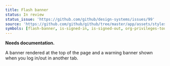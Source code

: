 ```yaml
---
title: Flash banner
status: In review
status_issue: 'https://github.com/github/design-systems/issues/99'
source: 'https://github.com/github/github/tree/master/app/assets/stylesheets/components/flash-banner.scss'
symbols: [flash-banner, is-signed-in, is-signed-out, org-privileges-tour-dismiss, signed-in-tab-flash, signed-out-tab-flash, stale-session-flash]
---
```


**Needs documentation.**

A banner rendered at the top of the page and a warning banner shown when you log in/out in another tab.
